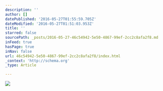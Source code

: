 ```yaml
---
description: ''
author: []
datePublished: '2016-05-27T01:55:59.705Z'
dateModified: '2016-05-27T01:51:03.953Z'
title: ''
starred: false
sourcePath: _posts/2016-05-27-46c54942-5e50-4867-99ef-2cc2c8afa2f8.md
inFeed: true
hasPage: true
inNav: false
url: 46c54942-5e50-4867-99ef-2cc2c8afa2f8/index.html
_context: 'http://schema.org'
_type: Article

---
```

![](https://the-grid-user-content.s3-us-west-2.amazonaws.com/61b22b93-8edc-4115-b58d-d54a1abbff99.jpg)